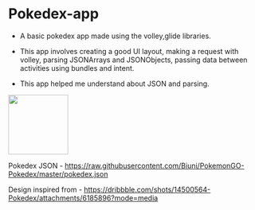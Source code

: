 # Pokedex-app
- A basic pokedex app made using the volley,glide libraries.

- This app involves creating a good UI layout, making a request with volley, parsing JSONArrays and JSONObjects, passing data between activities using bundles and intent.

- This app helped me understand about JSON and parsing.

<img src="https://user-images.githubusercontent.com/102324791/192410952-2d67126b-1b97-40dd-a79d-d8104c1dcfc8.jpg" width="120">

Pokedex JSON - https://raw.githubusercontent.com/Biuni/PokemonGO-Pokedex/master/pokedex.json

Design inspired from - https://dribbble.com/shots/14500564-Pokedex/attachments/6185896?mode=media
